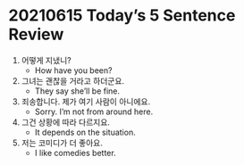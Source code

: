 # 20210615 Today’s 5 Sentence Review



1. 어떻게 지냈니?
   - How have you been?
2. 그녀는 괜찮을 거라고 하더군요.
   - They say she’ll be fine.
3. 죄송합니다. 제가 여기 사람이 아니에요.
   - Sorry. I’m not from around here.
4. 그건 상황에 따라 다르지요.
   - It depends on the situation.
5. 저는 코미디가 더 좋아요.
   - I like comedies better.